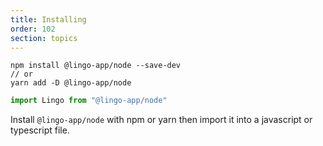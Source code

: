```yaml
---
title: Installing
order: 102
section: topics
---
```


```shell
npm install @lingo-app/node --save-dev
// or
yarn add -D @lingo-app/node
```

```js
import Lingo from "@lingo-app/node"
```

Install `@lingo-app/node` with npm or yarn then import it into a javascript or typescript file.
